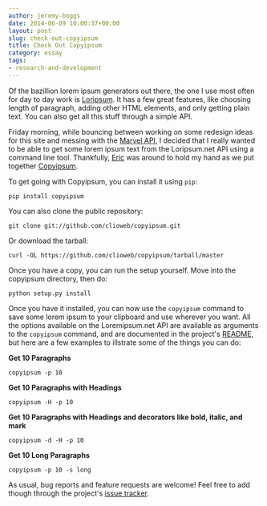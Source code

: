 ```yaml
---
author: jeremy-boggs
date: 2014-06-09 10:00:37+00:00
layout: post
slug: check-out-copyipsum
title: Check Out Copyipsum
category: essay
tags:
- research-and-development
---
```


Of the bazillion lorem ipsum generators out there, the one I use most often for day to day work is [Loripsum](http://loripsum.net). It has a few great features, like choosing length of paragraph, adding other HTML elements, and only getting plain text. You can also get all this stuff through a simple API.

Friday morning, while bouncing between working on some redesign ideas for this site and messing with the [Marvel API](http://developer.marvel.com/), I decided that I really wanted to be able to get some lorem ipsum text from the Loripsum.net API using a command line tool. Thankfully, [Eric](/people/eric-rochester) was around to hold my hand as we put together [Copyipsum](http://github.com/clioweb/copyipsum).

To get going with Copyipsum, you can install it using `pip`:

```
pip install copyipsum
```

You can also clone the public repository:

```
git clone git://github.com/clioweb/copyipsum.git
```

Or download the tarball:

```
curl -OL https://github.com/clioweb/copyipsum/tarball/master
```

Once you have a copy, you can run the setup yourself. Move into the copyipsum directory, then do:

```
python setup.py install
```

Once you have it installed, you can now use the `copyipsum` command to save some lorem ipsum to your clipboard and use wherever you want. All the options available on the Loremipsum.net API are available as arguments to the `copyipsum` command, and are documented in the project's [README](https://github.com/clioweb/copyipsum/blob/master/README.md), but here are a few examples to illstrate some of the things you can do:

**Get 10 Paragraphs**

```
copyipsum -p 10
```


**Get 10 Paragraphs with Headings**

```
copyipsum -H -p 10
```

**Get 10 Paragraphs with Headings and decorators like bold, italic, and mark**

```
copyipsum -d -H -p 10
```

**Get 10 Long Paragraphs**

```
copyipsum -p 10 -s long
```

As usual, bug reports and feature requests are welcome! Feel free to add though through the project's [issue tracker](http://github.com/clioweb/copyipsum/issues).
